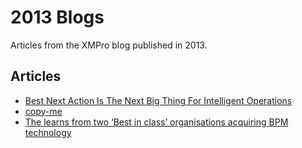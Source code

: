 # 2013 Blogs

Articles from the XMPro blog published in 2013.

## Articles

- [Best Next Action Is The Next Big Thing For Intelligent Operations](best-next-action-is-the-next-big-thing-for-intelligent-operations.md)
- [copy-me](copy-me.md)
- [The learns from two ‘Best in class’ organisations acquiring BPM technology](the-learns-from-two-best-in-class-organisations-acquiring-bpm-technology.md)
